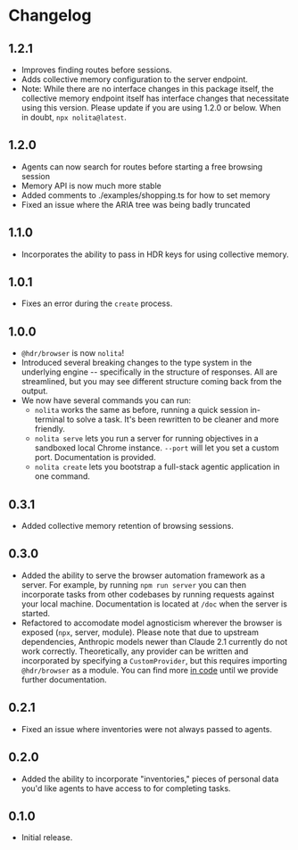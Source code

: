 # Changelog

## 1.2.1

- Improves finding routes before sessions.
- Adds collective memory configuration to the server endpoint.
- Note: While there are no interface changes in this package itself, the collective memory endpoint itself has interface changes that necessitate using this version. Please update if you are using 1.2.0 or below. When in doubt, `npx nolita@latest`.

## 1.2.0

- Agents can now search for routes before starting a free browsing session
- Memory API is now much more stable
- Added comments to ./examples/shopping.ts for how to set memory
- Fixed an issue where the ARIA tree was being badly truncated

## 1.1.0

- Incorporates the ability to pass in HDR keys for using collective memory.

## 1.0.1

- Fixes an error during the `create` process.

## 1.0.0

- `@hdr/browser` is now `nolita`!
- Introduced several breaking changes to the type system in the underlying engine -- specifically in the structure of responses. All are streamlined, but you may see different structure coming back from the output.
- We now have several commands you can run:
  - `nolita` works the same as before, running a quick session in-terminal to solve a task. It's been rewritten to be cleaner and more friendly.
  - `nolita serve` lets you run a server for running objectives in a sandboxed local Chrome instance. `--port` will let you set a custom port. Documentation is provided.
  - `nolita create` lets you bootstrap a full-stack agentic application in one command.

## 0.3.1

- Added collective memory retention of browsing sessions.

## 0.3.0

- Added the ability to serve the browser automation framework as a server. For example, by running `npm run server` you can then incorporate tasks from other codebases by running requests against your local machine. Documentation is located at `/doc` when the server is started.
- Refactored to accomodate model agnosticism wherever the browser is exposed (`npx`, server, module). Please note that due to upstream dependencies, Anthropic models newer than Claude 2.1 currently do not work correctly. Theoretically, any provider can be written and incorporated by specifying a `CustomProvider`, but this requires importing `@hdr/browser` as a module. You can find more [in code](https://github.com/hdresearch/hdr-browser/blob/438a500a8e9abd85bf3a7dc2f4975796fbac4030/src/agent/config.ts) until we provide further documentation.

## 0.2.1

- Fixed an issue where inventories were not always passed to agents.

## 0.2.0

- Added the ability to incorporate "inventories," pieces of personal data you'd like agents to have access to for completing tasks.

## 0.1.0

- Initial release.
